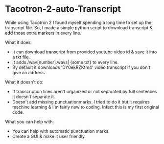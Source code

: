 # Tacotron-2-auto-Transcript
While using Tacotron 2 I found myself spending a long time to set up the transcript file. So, I made a simple python script to download transcript &amp; add those extra markers in every line. 

What it does:
- It can download transcript from provided youtube video id & save it into a txt file.
- It adds /wav[number].wavs| {some txt} to every line.
- By default it downloads 'DY0ekRZKtm4' video transcript if you don't give an address. 

What it doesn't do:
- If transcription lines aren't organized or not separated by full sentences it doesn't separate it. 
- Doesn't add missing punctuationmarks.
  I tried to do it but it requires machine learning & I'm fairly new to coding.
  Infact this is my first original code. 
  
 What you can help with:
 - You can help with automatic punctuation marks.
 - Create a GUI & make it user friendly.
